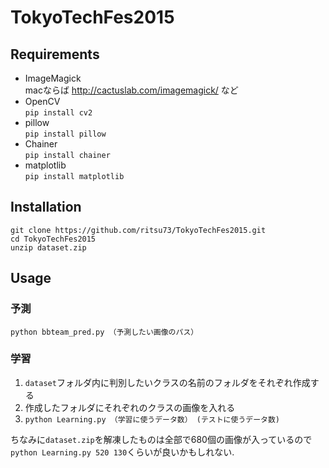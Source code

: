 # TokyoTechFes2015

## Requirements
* ImageMagick  
macならば http://cactuslab.com/imagemagick/ など
* OpenCV  
`pip install cv2`
* pillow  
`pip install pillow`
* Chainer  
`pip install chainer`
* matplotlib  
`pip install matplotlib`

## Installation
```
git clone https://github.com/ritsu73/TokyoTechFes2015.git
cd TokyoTechFes2015
unzip dataset.zip
```

## Usage
### 予測
```
python bbteam_pred.py （予測したい画像のパス）
```

### 学習
1. `dataset`フォルダ内に判別したいクラスの名前のフォルダをそれぞれ作成する
2. 作成したフォルダにそれぞれのクラスの画像を入れる
3. ```python Learning.py （学習に使うデータ数） (テストに使うデータ数)```

ちなみに`dataset.zip`を解凍したものは全部で680個の画像が入っているので`python Learning.py 520 130`くらいが良いかもしれない.